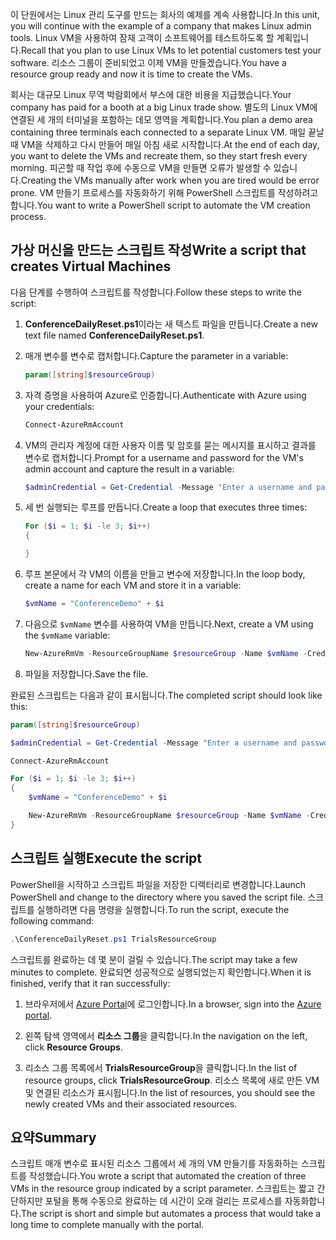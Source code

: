 <span data-ttu-id="71624-101">이 단원에서는 Linux 관리 도구를 만드는 회사의 예제를 계속 사용합니다.</span><span class="sxs-lookup"><span data-stu-id="71624-101">In this unit, you will continue with the example of a company that makes Linux admin tools.</span></span> <span data-ttu-id="71624-102">Linux VM을 사용하여 잠재 고객이 소프트웨어를 테스트하도록 할 계획입니다.</span><span class="sxs-lookup"><span data-stu-id="71624-102">Recall that you plan to use Linux VMs to let potential customers test your software.</span></span> <span data-ttu-id="71624-103">리소스 그룹이 준비되었고 이제 VM을 만들겠습니다.</span><span class="sxs-lookup"><span data-stu-id="71624-103">You have a resource group ready and now it is time to create the VMs.</span></span>

<span data-ttu-id="71624-104">회사는 대규모 Linux 무역 박람회에서 부스에 대한 비용을 지급했습니다.</span><span class="sxs-lookup"><span data-stu-id="71624-104">Your company has paid for a booth at a big Linux trade show.</span></span> <span data-ttu-id="71624-105">별도의 Linux VM에 연결된 세 개의 터미널을 포함하는 데모 영역을 계획합니다.</span><span class="sxs-lookup"><span data-stu-id="71624-105">You plan a demo area containing three terminals each connected to a separate Linux VM.</span></span> <span data-ttu-id="71624-106">매일 끝날 때 VM을 삭제하고 다시 만들어 매일 아침 새로 시작합니다.</span><span class="sxs-lookup"><span data-stu-id="71624-106">At the end of each day, you want to delete the VMs and recreate them, so they start fresh every morning.</span></span> <span data-ttu-id="71624-107">피곤할 때 작업 후에 수동으로 VM을 만들면 오류가 발생할 수 있습니다.</span><span class="sxs-lookup"><span data-stu-id="71624-107">Creating the VMs manually after work when you are tired would be error prone.</span></span> <span data-ttu-id="71624-108">VM 만들기 프로세스를 자동화하기 위해 PowerShell 스크립트를 작성하려고 합니다.</span><span class="sxs-lookup"><span data-stu-id="71624-108">You want to write a PowerShell script to automate the VM creation process.</span></span>

## <a name="write-a-script-that-creates-virtual-machines"></a><span data-ttu-id="71624-109">가상 머신을 만드는 스크립트 작성</span><span class="sxs-lookup"><span data-stu-id="71624-109">Write a script that creates Virtual Machines</span></span>

<span data-ttu-id="71624-110">다음 단계를 수행하여 스크립트를 작성합니다.</span><span class="sxs-lookup"><span data-stu-id="71624-110">Follow these steps to write the script:</span></span>

1. <span data-ttu-id="71624-111">**ConferenceDailyReset.ps1**이라는 새 텍스트 파일을 만듭니다.</span><span class="sxs-lookup"><span data-stu-id="71624-111">Create a new text file named **ConferenceDailyReset.ps1**.</span></span>

1. <span data-ttu-id="71624-112">매개 변수를 변수로 캡처합니다.</span><span class="sxs-lookup"><span data-stu-id="71624-112">Capture the parameter in a variable:</span></span>

    ```powershell
    param([string]$resourceGroup)
    ```

1. <span data-ttu-id="71624-113">자격 증명을 사용하여 Azure로 인증합니다.</span><span class="sxs-lookup"><span data-stu-id="71624-113">Authenticate with Azure using your credentials:</span></span>

    ```powershell
    Connect-AzureRmAccount
    ```

1. <span data-ttu-id="71624-114">VM의 관리자 계정에 대한 사용자 이름 및 암호를 묻는 메시지를 표시하고 결과를 변수로 캡처합니다.</span><span class="sxs-lookup"><span data-stu-id="71624-114">Prompt for a username and password for the VM's admin account and capture the result in a variable:</span></span>

    ```powershell
    $adminCredential = Get-Credential -Message "Enter a username and password for the VM administrator."
    ```

1. <span data-ttu-id="71624-115">세 번 실행되는 루프를 만듭니다.</span><span class="sxs-lookup"><span data-stu-id="71624-115">Create a loop that executes three times:</span></span>

    ```powershell
    For ($i = 1; $i -le 3; $i++) 
    {

    }
    ```

1. <span data-ttu-id="71624-116">루프 본문에서 각 VM의 이름을 만들고 변수에 저장합니다.</span><span class="sxs-lookup"><span data-stu-id="71624-116">In the loop body, create a name for each VM and store it in a variable:</span></span>

    ```powershell
    $vmName = "ConferenceDemo" + $i
    ```

1. <span data-ttu-id="71624-117">다음으로 `$vmName` 변수를 사용하여 VM을 만듭니다.</span><span class="sxs-lookup"><span data-stu-id="71624-117">Next, create a VM using the `$vmName` variable:</span></span>

   ```powershell
   New-AzureRmVm -ResourceGroupName $resourceGroup -Name $vmName -Credential $adminCredential -Location "East US" -Image UbuntuLTS
   ```

1. <span data-ttu-id="71624-118">파일을 저장합니다.</span><span class="sxs-lookup"><span data-stu-id="71624-118">Save the file.</span></span>

<span data-ttu-id="71624-119">완료된 스크립트는 다음과 같이 표시됩니다.</span><span class="sxs-lookup"><span data-stu-id="71624-119">The completed script should look like this:</span></span>

```powershell
param([string]$resourceGroup)

$adminCredential = Get-Credential -Message "Enter a username and password for the VM administrator."

Connect-AzureRmAccount

For ($i = 1; $i -le 3; $i++)
{
    $vmName = "ConferenceDemo" + $i

    New-AzureRmVm -ResourceGroupName $resourceGroup -Name $vmName -Credential $adminCredential -Location "East US" -Image UbuntuLTS
}
```

## <a name="execute-the-script"></a><span data-ttu-id="71624-120">스크립트 실행</span><span class="sxs-lookup"><span data-stu-id="71624-120">Execute the script</span></span>

<span data-ttu-id="71624-121">PowerShell을 시작하고 스크립트 파일을 저장한 디렉터리로 변경합니다.</span><span class="sxs-lookup"><span data-stu-id="71624-121">Launch PowerShell and change to the directory where you saved the script file.</span></span> <span data-ttu-id="71624-122">스크립트를 실행하려면 다음 명령을 실행합니다.</span><span class="sxs-lookup"><span data-stu-id="71624-122">To run the script, execute the following command:</span></span>

```powershell
.\ConferenceDailyReset.ps1 TrialsResourceGroup
```

<span data-ttu-id="71624-123">스크립트를 완료하는 데 몇 분이 걸릴 수 있습니다.</span><span class="sxs-lookup"><span data-stu-id="71624-123">The script may take a few minutes to complete.</span></span> <span data-ttu-id="71624-124">완료되면 성공적으로 실행되었는지 확인합니다.</span><span class="sxs-lookup"><span data-stu-id="71624-124">When it is finished, verify that it ran successfully:</span></span>

<!---TODO: Update for sandbox?--->
1. <span data-ttu-id="71624-125">브라우저에서 [Azure Portal](https://portal.azure.com/?azure-portal=true)에 로그인합니다.</span><span class="sxs-lookup"><span data-stu-id="71624-125">In a browser, sign into the [Azure portal](https://portal.azure.com/?azure-portal=true).</span></span>

1. <span data-ttu-id="71624-126">왼쪽 탐색 영역에서 **리소스 그룹**을 클릭합니다.</span><span class="sxs-lookup"><span data-stu-id="71624-126">In the navigation on the left, click **Resource Groups**.</span></span>

1. <span data-ttu-id="71624-127">리소스 그룹 목록에서 **TrialsResourceGroup**을 클릭합니다.</span><span class="sxs-lookup"><span data-stu-id="71624-127">In the list of resource groups, click **TrialsResourceGroup**.</span></span> <span data-ttu-id="71624-128">리소스 목록에 새로 만든 VM 및 연결된 리소스가 표시됩니다.</span><span class="sxs-lookup"><span data-stu-id="71624-128">In the list of resources, you should see the newly created VMs and their associated resources.</span></span>

## <a name="summary"></a><span data-ttu-id="71624-129">요약</span><span class="sxs-lookup"><span data-stu-id="71624-129">Summary</span></span>
<span data-ttu-id="71624-130">스크립트 매개 변수로 표시된 리소스 그룹에서 세 개의 VM 만들기를 자동화하는 스크립트를 작성했습니다.</span><span class="sxs-lookup"><span data-stu-id="71624-130">You wrote a script that automated the creation of three VMs in the resource group indicated by a script parameter.</span></span> <span data-ttu-id="71624-131">스크립트는 짧고 간단하지만 포털을 통해 수동으로 완료하는 데 시간이 오래 걸리는 프로세스를 자동화합니다.</span><span class="sxs-lookup"><span data-stu-id="71624-131">The script is short and simple but automates a process that would take a long time to complete manually with the portal.</span></span>